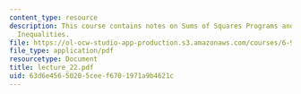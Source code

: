 ```yaml
---
content_type: resource
description: This course contains notes on Sums of Squares Programs and Polynomial
  Inequalities.
file: https://ol-ocw-studio-app-production.s3.amazonaws.com/courses/6-972-algebraic-techniques-and-semidefinite-optimization-spring-2006/63d6e45650205ceef6701971a9b4621c_lecture_22.pdf
file_type: application/pdf
resourcetype: Document
title: lecture_22.pdf
uid: 63d6e456-5020-5cee-f670-1971a9b4621c
---
```

